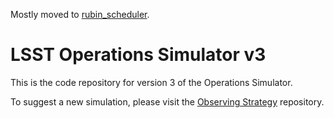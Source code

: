 Mostly moved to [rubin_scheduler](github.com/lsst/rubin_scheduler). 

# LSST Operations Simulator v3
This is the code repository for version 3 of the Operations Simulator. 

To suggest a new simulation, please visit the [Observing Strategy](https://github.com/LSSTScienceCollaborations/ObservingStrategy/blob/master/opsim/README.md)
repository.

